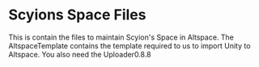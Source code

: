 # Scyions Space Files
This is contain the files to maintain Scyion's Space in Altspace. 
The AltspaceTemplate contains the template required to us to import Unity to Altspace. 
You also need the Uploader0.8.8 
